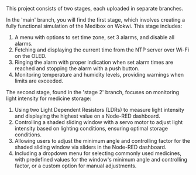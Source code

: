This project consists of two stages, each uploaded in separate branches.

In the 'main' branch, you will find the first stage, which involves creating a fully functional simulation of the Medibox on Wokwi. This stage includes:
1. A menu with options to set time zone, set 3 alarms, and disable all alarms.
2. Fetching and displaying the current time from the NTP server over Wi-Fi on the OLED.
3. Ringing the alarm with proper indication when set alarm times are reached and stopping the alarm with a push button.
4. Monitoring temperature and humidity levels, providing warnings when limits are exceeded.

The second stage, found in the 'stage 2' branch, focuses on monitoring light intensity for medicine storage:
1. Using two Light Dependent Resistors (LDRs) to measure light intensity and displaying the highest value on a Node-RED dashboard.
2. Controlling a shaded sliding window with a servo motor to adjust light intensity based on lighting conditions, ensuring optimal storage conditions.
3. Allowing users to adjust the minimum angle and controlling factor for the shaded sliding window via sliders in the Node-RED dashboard.
4. Including a dropdown menu for selecting commonly used medicines, with predefined values for the window's minimum angle and controlling factor, or a custom option for manual adjustments.
